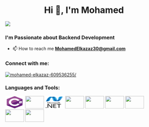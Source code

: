 <h1 align="center">Hi 👋, I'm Mohamed </h1>



[![](https://visitcount.itsvg.in/api?id=Mohamed-Kzaz&icon=0&color=0)](https://visitcount.itsvg.in)



<h3>I'm Passionate about Backend Development </h3>

- 📫 How to reach me **MohamedElkazaz30@gmail.com**

<h3 align="left">Connect with me:</h3>
<p align="left">
<a href="https://www.linkedin.com/in/mohamed-elkazaz-609536255/" target="blank"><img align="center" src="https://raw.githubusercontent.com/rahuldkjain/github-profile-readme-generator/master/src/images/icons/Social/linked-in-alt.svg" alt="mohamed-elkazaz-609536255/" height="30" width="40" /></a>
</p>


<h3 align="left">Languages and Tools:</h3>
<p align="left">
<img src="https://raw.githubusercontent.com/devicons/devicon/master/icons//csharp/csharp-original.svg" width="60" height="40" />  
<img src="https://upload.wikimedia.org/wikipedia/de/thumb/8/8c/Microsoft_SQL_Server_Logo.svg/2000px-Microsoft_SQL_Server_Logo.svg.png" width="60" height="40"/>    
<img src="https://raw.githubusercontent.com/devicons/devicon/master/icons/dot-net/dot-net-original-wordmark.svg" width="60" height="40"/>
<img src="https://upload.wikimedia.org/wikipedia/commons/e/ee/.NET_Core_Logo.svg" width="60" height="40"/>
<img src="https://codeopinion.com/wp-content/uploads/2017/10/Bitmap-MEDIUM_Entity-Framework-Core-Logo_2colors_Square_Boxed_RGB.png" width="60" height="40"/> 
<img src="https://user-images.githubusercontent.com/81612480/170158125-06d02884-224c-49a7-a455-8877279389f2.jpg" width="60" height="40"/> 
<img src="https://user-images.githubusercontent.com/59020581/117362577-18555280-aec4-11eb-94ef-401c9f28eb38.png" width="60" height="40"/> 
<img src="https://user-images.githubusercontent.com/81612480/170163379-f53ba965-2c0f-4c95-9a53-a5dd61c7d058.jpg" width="60" height="40"/> 
<img src="https://www.vectorlogo.zone/logos/git-scm/git-scm-icon.svg" width="60" height="40"/> 
</p>
